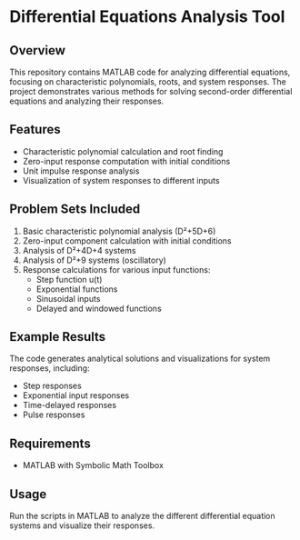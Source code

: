 # Differential Equations Analysis Tool

## Overview
This repository contains MATLAB code for analyzing differential equations, focusing on characteristic polynomials, roots, and system responses. The project demonstrates various methods for solving second-order differential equations and analyzing their responses.

## Features
- Characteristic polynomial calculation and root finding
- Zero-input response computation with initial conditions
- Unit impulse response analysis
- Visualization of system responses to different inputs

## Problem Sets Included
1. Basic characteristic polynomial analysis (D²+5D+6)
2. Zero-input component calculation with initial conditions
3. Analysis of D²+4D+4 systems
4. Analysis of D²+9 systems (oscillatory)
5. Response calculations for various input functions:
   - Step function u(t)
   - Exponential functions
   - Sinusoidal inputs
   - Delayed and windowed functions

## Example Results
The code generates analytical solutions and visualizations for system responses, including:
- Step responses
- Exponential input responses
- Time-delayed responses
- Pulse responses

## Requirements
- MATLAB with Symbolic Math Toolbox

## Usage
Run the scripts in MATLAB to analyze the different differential equation systems and visualize their responses.

